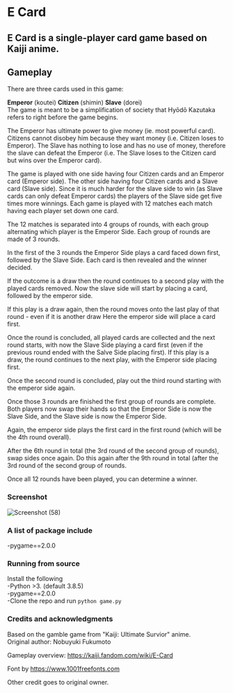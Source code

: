 # E Card

## E Card is a single-player card game based on Kaiji anime.

## Gameplay
There are three cards used in this game:

<b>Emperor</b> (koutei)
<b>Citizen</b> (shimin)
<b>Slave</b> (dorei)
<br>The game is meant to be a simplification of society that Hyōdō Kazutaka refers to right before the game begins.

The Emperor has ultimate power to give money (ie. most powerful card). Citizens cannot disobey him because they want money (i.e. Citizen loses to Emperor). The Slave has nothing to lose and has no use of money, therefore the slave can defeat the Emperor (i.e. The Slave loses to the Citizen card but wins over the Emperor card).

The game is played with one side having four Citizen cards and an Emperor card (Emperor side). The other side having four Citizen cards and a Slave card (Slave side). Since it is much harder for the slave side to win (as Slave cards can only defeat Emperor cards) the players of the Slave side get five times more winnings. Each game is played with 12 matches each match having each player set down one card.

The 12 matches is separated into 4 groups of rounds, with each group alternating which player is the Emperor Side. Each group of rounds are made of 3 rounds.

In the first of the 3 rounds the Emperor Side plays a card faced down first, followed by the Slave Side. Each card is then revealed and the winner decided.

If the outcome is a draw then the round continues to a second play with the played cards removed. Now the slave side will start by placing a card, followed by the emperor side.

If this play is a draw again, then the round moves onto the last play of that round - even if it is another draw Here the emperor side will place a card first.

Once the round is concluded, all played cards are collected and the next round starts, with now the Slave Side playing a card first (even if the previous round ended with the Salve Side placing first). If this play is a draw, the round continues to the next play, with the Emperor side placing first.

Once the second round is concluded, play out the third round starting with the emperor side again.

Once those 3 rounds are finished the first group of rounds are complete. Both players now swap their hands so that the Emperor Side is now the Slave Side, and the Slave side is now the Emperor Side.

Again, the emperor side plays the first card in the first round (which will be the 4th round overall).

After the 6th round in total (the 3rd round of the second group of rounds), swap sides once again. Do this again after the 9th round in total (after the 3rd round of the second group of rounds.

Once all 12 rounds have been played, you can determine a winner.


### Screenshot
![Screenshot (58)](https://user-images.githubusercontent.com/67702761/102874684-2eacc580-4471-11eb-9b10-153fd38e8e4d.png)

### A list of package include
-pygame==2.0.0

### Running from source
Install the following <br/>
-Python >3. (default 3.8.5) <br/>
-pygame==2.0.0 <br/>
-Clone the repo and run ```python game.py``` <br/>

### Credits and acknowledgments
Based on the gamble game from "Kaiji: Ultimate Survior" anime.<br/>
Original author: Nobuyuki Fukumoto

Gameplay overview: https://kaiji.fandom.com/wiki/E-Card

Font by https://www.1001freefonts.com

Other credit goes to original owner.
